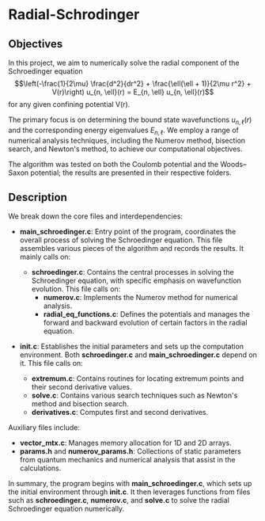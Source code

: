 # Radial-Schrodinger

## Objectives

In this project, we aim to numerically solve the radial component of the Schroedinger equation
$$\left(-\frac{1}{2\mu} \frac{d^2}{dr^2} + \frac{\ell(\ell + 1)}{2\mu r^2} + V(r)\right) u_{n, \ell}(r) = E_{n, \ell} u_{n, \ell}(r)$$
for any given confining potential V(r). 

The primary focus is on determining the bound state wavefunctions $u_{n, \ell}(r)$ and the corresponding energy eigenvalues $E_{n, \ell}$. We employ a range of numerical analysis techniques, including the Numerov method, bisection search, and Newton's method, to achieve our computational objectives. 

The algorithm was tested on both the Coulomb potential and the Woods–Saxon potential; the results are presented in their respective folders.

## Description

We break down the core files and interdependencies: 

- **main_schroedinger.c**: Entry point of the program, coordinates the overall process of solving the Schroedinger equation. This file assembles various pieces of the algorithm and records the results. It mainly calls on:
  - **schroedinger.c**: Contains the central processes in solving the Schroedinger equation, with specific emphasis on wavefunction evolution. This file calls on:
    - **numerov.c**: Implements the Numerov method for numerical analysis.
    - **radial_eq_functions.c**: Defines the potentials and manages the forward and backward evolution of certain factors in the radial equation.

- **init.c**: Establishes the initial parameters and sets up the computation environment. Both **schroedinger.c** and **main_schroedinger.c** depend on it. This file calls on:
  - **extremum.c**: Contains routines for locating extremum points and their second derivative values.
  - **solve.c**: Contains various search techniques such as Newton's method and bisection search.
  - **derivatives.c**: Computes first and second derivatives.

Auxiliary files include:

- **vector_mtx.c**: Manages memory allocation for 1D and 2D arrays.
- **params.h** and **numerov_params.h**: Collections of static parameters from quantum mechanics and numerical analysis that assist in the calculations.

In summary, the program begins with **main_schroedinger.c**, which sets up the initial environment through **init.c**. It then leverages functions from files such as **schroedinger.c**, **numerov.c**, and **solve.c** to solve the radial Schroedinger equation numerically.
